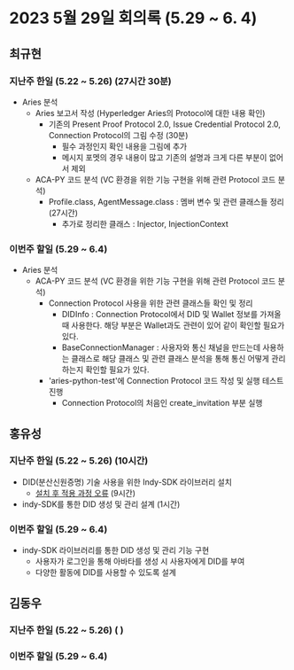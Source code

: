 # 2023 5월 29일 회의록 (5.29 ~ 6. 4)

## 최규현

### 지난주 한일 (5.22 ~ 5.26) (27시간 30분)
  - Aries 분석
    - Aries 보고서 작성 (Hyperledger Aries의 Protocol에 대한 내용 확인)
      - 기존의 Present Proof Protocol 2.0, Issue Credential Protocol 2.0, Connection Protocol의 그림 수정 (30분)
        - 필수 과정인지 확인 내용을 그림에 추가
        - 메시지 포멧의 경우 내용이 많고 기존의 설명과 크게 다른 부분이 없어서 제외
    - ACA-PY 코드 분석 (VC 환경을 위한 기능 구현을 위해 관련 Protocol 코드 분석) 
      - Profile.class, AgentMessage.class : 멤버 변수 및 관련 클래스들 정리 (27시간)
        - 추가로 정리한 클래스 : Injector, InjectionContext


### 이번주 할일 (5.29 ~ 6.4) 
  - Aries 분석
    - ACA-PY 코드 분석 (VC 환경을 위한 기능 구현을 위해 관련 Protocol 코드 분석)
      - Connection Protocol 사용을 위한 관련 클래스들 확인 및 정리
        - DIDInfo : Connection Protocol에서 DID 및 Wallet 정보를 가져올 때 사용한다. 해당 부분은 Wallet과도 관련이 있어 같이 확인할 필요가 있다. 
        - BaseConnectionManager : 사용자와 통신 채널을 만드는데 사용하는 클래스로 해당 클래스 및 관련 클래스 분석을 통해 통신 어떻게 관리하는지 확인할 필요가 있다.
      - 'aries-python-test'에 Connection Protocol 코드 작성 및 실행 테스트 진행
        - Connection Protocol의 처음인 create_invitation 부분 실행


## 홍유성

### 지난주 한일 (5.22 ~ 5.26) (10시간)
- DID(분산신원증명) 기술 사용을 위한 Indy-SDK 라이브러리 설치
  - [설치 후 적용 과정 오류](https://github.com/Hongyoosung/Metaverse-1/tree/main/Project/Tasks/AvataDID/Unity) (9시간)
- indy-SDK를 통한 DID 생성 및 관리 설계 (1시간)

### 이번주 할일 (5.29 ~ 6.4) 
- indy-SDK 라이브러리를 통한 DID 생성 및 관리 기능 구현
  - 사용자가 로그인을 통해 아바타를 생성 시 사용자에게 DID를 부여
  - 다양한 활동에 DID를 사용할 수 있도록 설계


## 김동우

### 지난주 한일 (5.22 ~ 5.26) (   )



### 이번주 할일 (5.29 ~ 6.4) 

